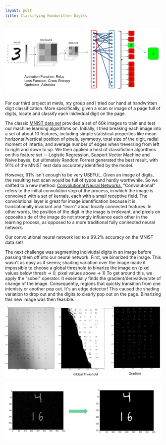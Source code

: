 ```yaml
---
layout: post
title: Classifying Handwritten Digits
---
```

![](https://raw.githubusercontent.com/dwieker/dwieker.github.io/master/images/Screenshot%20from%202016-05-22%2009%3A21%3A30.png)

For our third project at metis, my group and I tried our hand at handwritten digit classification. More specifically, given a scan or image of a page full of digits, locate and classify each inidivdual digit on the page. 

The classic [MNIST data set](http://yann.lecun.com/exdb/mnist/) provided a set of 60k images to train and test our machine learning algorithms on. Initially, I tried breaking each image into a set of about 10 features, including simple statistical properties like mean horizontal/vertical position of pixels, symmetry, total size of the digit, radial moment of intertia, and average number of edges when treversing from left to right and down to up. We then applied a host of classifiction algorithms on this feature set -- Logistic Regression, Support Vector Machine and Naive bayes, but ultimately Random Forrest generated the best result, with 91% of the MNIST test data accurately identified by the model.  

However, 91% isn't enough to be very USEFUL. Given an image of digits, the resulting text scan would be full of typos and hardly worthwhile. So we shifted to a new method: [Convolutional Neural Networks.](https://en.wikipedia.org/wiki/Convolutional_neural_network) "Convolutional" refers to the initial convolution step of the process, in which the image is convolved with a set of kernals, each with a small receptive field. The convolutional layer is great for image identification because it is translationally invariant and "learn" about locally connected features. In other words, the position of the digit in the image is irrelevant, and pixels on opposite side of the image do not strongly influence each other in the learning process, as opposed to a more traditional fully connected neural network. 

Our convolutional neural network led to a 99.2% accuracy on the MNIST data set!

The next challenge was segmenting indiviudal digits in an image before passing them off into our neural network. First, we binarized the image. This wasn't as easy as it seems; shading variation over the image made it impossible to choose a global threshold to binarize the image on (pixel values below thresh -> 0, pixel values above -> 1) To get around this, we apply the "sobel" operator. It essentially finds the gradient/derivative/rate of change of the image. Consequently, regions that quickly transition from one intenisty or another pop out. It's an edge detector! This caused the shading variation to drop out and the digits to clearly pop out on the page. Binarizing this new image was then feasible.


![](https://raw.githubusercontent.com/dwieker/dwieker.github.io/master/images/Screenshot%20from%202016-05-22%2009%3A20%3A01.png)



![](https://raw.githubusercontent.com/dwieker/dwieker.github.io/master/images/Screenshot%20from%202016-05-22%2009%3A21%3A04.png)



